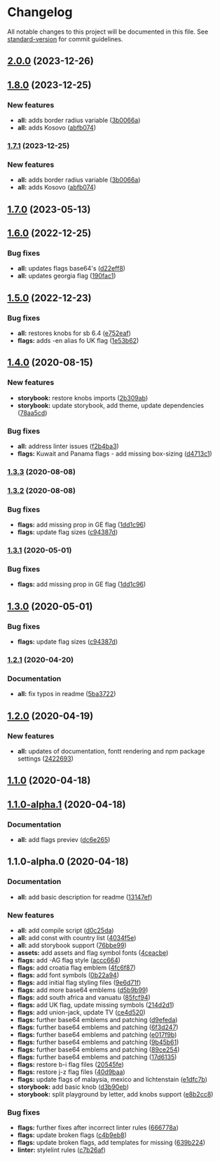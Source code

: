# Changelog

All notable changes to this project will be documented in this file. See [standard-version](https://github.com/conventional-changelog/standard-version) for commit guidelines.

## [2.0.0](https://github.com/adam-sokolowski/flags/compare/v1.8.0...v2.0.0) (2023-12-26)

## [1.8.0](https://github.com/adam-sokolowski/flags/compare/v1.7.0...v1.8.0) (2023-12-25)


### New features

* **all:** adds border radius variable ([3b0066a](https://github.com/adam-sokolowski/flags/commit/3b0066ab7658bf9de0fda2f0d1330b9dab61abb2))
* **all:** adds Kosovo ([abfb074](https://github.com/adam-sokolowski/flags/commit/abfb074f3f0ecc806566c0095d3d3d87cd22eeab))

### [1.7.1](https://github.com/adam-sokolowski/flags/compare/v1.7.0...v1.7.1) (2023-12-25)


### New features

* **all:** adds border radius variable ([3b0066a](https://github.com/adam-sokolowski/flags/commit/3b0066ab7658bf9de0fda2f0d1330b9dab61abb2))
* **all:** adds Kosovo ([abfb074](https://github.com/adam-sokolowski/flags/commit/abfb074f3f0ecc806566c0095d3d3d87cd22eeab))

## [1.7.0](https://github.com/adam-sokolowski/flags/compare/v1.6.0...v1.7.0) (2023-05-13)

## [1.6.0](https://github.com/adam-sokolowski/flags/compare/v1.5.0...v1.6.0) (2022-12-25)


### Bug fixes

* **all:** updates flags base64's ([d22eff8](https://github.com/adam-sokolowski/flags/commit/d22eff84992e658e031aae4f5d2e4736e296a20a))
* **all:** updates georgia flag ([190fac1](https://github.com/adam-sokolowski/flags/commit/190fac19ed880cdf8112a87af139424da3a3219c))

## [1.5.0](https://github.com/adam-sokolowski/flags/compare/v1.4.0...v1.5.0) (2022-12-23)


### Bug fixes

* **all:** restores knobs for sb 6.4 ([e752eaf](https://github.com/adam-sokolowski/flags/commit/e752eaf722afa01772cfb32bc56816c2a920209b))
* **flags:** adds -en alias fo UK flag ([1e53b62](https://github.com/adam-sokolowski/flags/commit/1e53b62f413ca1ff609a574eb940710037975ad6))

## [1.4.0](https://github.com/adam-sokolowski/flags/compare/v1.3.3...v1.4.0) (2020-08-15)


### New features

* **storybook:** restore knobs imports ([2b309ab](https://github.com/adam-sokolowski/flags/commit/2b309ab43a65c70af8d0c898fdb67b9620f32fe5))
* **storybook:** update storybook, add theme, update dependencies ([78aa5cd](https://github.com/adam-sokolowski/flags/commit/78aa5cd9c86f7a208cb39508d1d63cd50f249c32))


### Bug fixes

* **all:** address linter issues ([f2b4ba3](https://github.com/adam-sokolowski/flags/commit/f2b4ba39d0786781bd6aaec148b9274d52a77312))
* **flags:** Kuwait and Panama flags - add missing box-sizing ([d4713c1](https://github.com/adam-sokolowski/flags/commit/d4713c1d81ad2cd4be8801c4c7f450aabc7e4251))

### [1.3.3](https://github.com/adam-sokolowski/flags/compare/v1.3.2...v1.3.3) (2020-08-08)

### [1.3.2](https://github.com/adam-sokolowski/flags/compare/v1.2.1...v1.3.2) (2020-08-08)


### Bug fixes

* **flags:** add missing prop in GE flag ([1dd1c96](https://github.com/adam-sokolowski/flags/commit/1dd1c96cb71c1a8d77b1781049ef21529cdbd764))
* **flags:** update flag sizes ([c94387d](https://github.com/adam-sokolowski/flags/commit/c94387d7e80c504ce142f60e1451045fb5fee02a))

### [1.3.1](https://github.com/adam-sokolowski/flags/compare/v1.3.0...v1.3.1) (2020-05-01)


### Bug fixes

* **flags:** add missing prop in GE flag ([1dd1c96](https://github.com/adam-sokolowski/flags/commit/1dd1c96cb71c1a8d77b1781049ef21529cdbd764))

## [1.3.0](https://github.com/adam-sokolowski/flags/compare/v1.2.1...v1.3.0) (2020-05-01)


### Bug fixes

* **flags:** update flag sizes ([c94387d](https://github.com/adam-sokolowski/flags/commit/c94387d7e80c504ce142f60e1451045fb5fee02a))

### [1.2.1](https://github.com/adam-sokolowski/flags/compare/v1.2.0...v1.2.1) (2020-04-20)


### Documentation

* **all:** fix typos in readme ([5ba3722](https://github.com/adam-sokolowski/flags/commit/5ba3722fd7b9df1bd22e03fbe536636f695697a8))

## [1.2.0](https://github.com/adam-sokolowski/flags/compare/v1.1.0...v1.2.0) (2020-04-19)


### New features

* **all:** updates of documentation, fontt rendering and npm package settings ([2422693](https://github.com/adam-sokolowski/flags/commit/242269384abf6300780aac96709ca11146dff67c))

## [1.1.0](https://github.com/adam-sokolowski/flags/compare/v1.1.0-alpha.1...v1.1.0) (2020-04-18)

## [1.1.0-alpha.1](https://github.com/adam-sokolowski/flags/compare/v1.1.0-alpha.0...v1.1.0-alpha.1) (2020-04-18)


### Documentation

* **all:** add flags previev ([dc6e265](https://github.com/adam-sokolowski/flags/commit/dc6e265d87e4e92e2140caf5d17b9b5c9ff6d68c))

## 1.1.0-alpha.0 (2020-04-18)


### Documentation

* **all:** add basic description for readme ([13147ef](https://github.com/adam-sokolowski/flags/commit/13147ef49776c85e1082faf3ff94704e8f72fcd1))


### New features

* **all:** add compile script ([d0c25da](https://github.com/adam-sokolowski/flags/commit/d0c25daf72b0609ec9d678cc54dde24ef8d87839))
* **all:** add const with country list ([4034f5e](https://github.com/adam-sokolowski/flags/commit/4034f5ec377d41eb3c0e32ace1673ce2f41015a7))
* **all:** add storybook support ([76bbe99](https://github.com/adam-sokolowski/flags/commit/76bbe997a5e247e78e8dd0bbbb54f53f81a48bb9))
* **assets:** add assets and flag symbol fonts ([4ceacbe](https://github.com/adam-sokolowski/flags/commit/4ceacbe52ade527661d8a9bff603d25b7d88c69e))
* **flags:** add -AG flag style ([accc664](https://github.com/adam-sokolowski/flags/commit/accc664b59746302fc0c0255951b4643e50951c8))
* **flags:** add croatia flag emblem ([4fc6f87](https://github.com/adam-sokolowski/flags/commit/4fc6f87c597f2ee31817e5d8f4cee2081799a5bb))
* **flags:** add font symbols ([0b22a94](https://github.com/adam-sokolowski/flags/commit/0b22a94201fa3db742738dd42f55dad044ab0156))
* **flags:** add initial flag styling files ([9e6d71f](https://github.com/adam-sokolowski/flags/commit/9e6d71f1559824debc09790b6a779640167144a7))
* **flags:** add more base64 emblems ([d5b9b99](https://github.com/adam-sokolowski/flags/commit/d5b9b99ba0497bcfc11fbea1a0e6e665d386fbaa))
* **flags:** add south africa and vanuatu ([85fcf94](https://github.com/adam-sokolowski/flags/commit/85fcf947cb100680c5f692545358f67cf555192c))
* **flags:** add UK flag, update missing symbols ([214d2d1](https://github.com/adam-sokolowski/flags/commit/214d2d154ef1b9af5ced746206b7ef08c9ea5971))
* **flags:** add union-jack, update TV ([ce4d520](https://github.com/adam-sokolowski/flags/commit/ce4d520966d15a83e2fde9c656ef795c16550d68))
* **flags:** further base64 emblems and patching ([d9efeda](https://github.com/adam-sokolowski/flags/commit/d9efedac565cf53f6f6e4068211acc4f98d23b3a))
* **flags:** further base64 emblems and patching ([6f3d247](https://github.com/adam-sokolowski/flags/commit/6f3d2477f8c89aa1b1e7b2d52ca5d87693d6514f))
* **flags:** further base64 emblems and patching ([e017f9b](https://github.com/adam-sokolowski/flags/commit/e017f9b27d4299af919737d9a36576dcfd802f85))
* **flags:** further base64 emblems and patching ([9b45b61](https://github.com/adam-sokolowski/flags/commit/9b45b61779c48601f6960596a9c71347a2ba8f5d))
* **flags:** further base64 emblems and patching ([89ce254](https://github.com/adam-sokolowski/flags/commit/89ce2547e811ec6c4905d6562c534ffad243e6ec))
* **flags:** further base64 emblems and patching ([17d6135](https://github.com/adam-sokolowski/flags/commit/17d61351989a8e364e1704f7de462b784b04df39))
* **flags:** restore b-i flag files ([20545fe](https://github.com/adam-sokolowski/flags/commit/20545feb05fbe0710b6c0459a9b71f388b773874))
* **flags:** restore j-z flag files ([40d9baa](https://github.com/adam-sokolowski/flags/commit/40d9baad39272e1cb32f9eb4b80411f00c80fcd6))
* **flags:** update flags of malaysia, mexico and lichtenstain ([e1dfc7b](https://github.com/adam-sokolowski/flags/commit/e1dfc7b0c4fe842a862ca1883056c380c4fc14c4))
* **storybook:** add basic knob ([d3b90eb](https://github.com/adam-sokolowski/flags/commit/d3b90ebb73838714442336dc6789e02bb5daadfb))
* **storybook:** split playground by letter, add knobs support ([e8b2cc8](https://github.com/adam-sokolowski/flags/commit/e8b2cc88c8d2561c0075599d4f6821431eba8b5a))


### Bug fixes

* **flags:** further fixes after incorrect linter rules ([666778a](https://github.com/adam-sokolowski/flags/commit/666778a8d5f82123fdd99cfa978022bfef09bde0))
* **flags:** update broken flags ([c4b9eb8](https://github.com/adam-sokolowski/flags/commit/c4b9eb80f961f86f4217a6c3d13139da85a68d49))
* **flags:** update broken flags, add templates for missing ([639b224](https://github.com/adam-sokolowski/flags/commit/639b224e05552686165a22ec116e3c25ce97a346))
* **linter:** stylelint rules ([c7b26af](https://github.com/adam-sokolowski/flags/commit/c7b26af911c4aabc15c7a7f56f7b2d4781311103))
